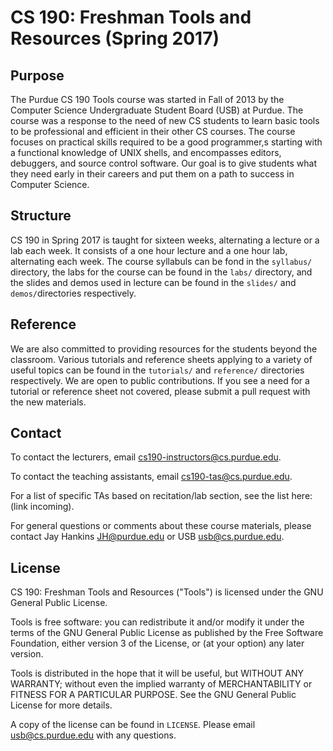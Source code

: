 CS 190: Freshman Tools and Resources (Spring 2017)
====================================

## Purpose

The Purdue CS 190 Tools course was started in Fall of 2013 by the Computer Science Undergraduate Student Board (USB) at Purdue. The course was a response to the need of new CS students to learn basic tools to be professional and efficient in their other CS courses. The course focuses on practical skills required to be a good programmer,s starting with a functional knowledge of UNIX
shells, and encompasses editors, debuggers, and source control software. Our goal is to give students what they need early in their careers and put them on a path to success in Computer Science.

## Structure

CS 190 in Spring 2017 is taught for sixteen weeks, alternating a lecture or a lab each week. It consists of a one hour lecture and a one hour lab, alternating each week. The course syllabuls can be fond in the `syllabus/` directory, the labs for the course can be found in the `labs/` directory, and the slides and demos used in lecture can be found in the `slides/` and `demos/`directories respectively.

## Reference

We are also committed to providing resources for the students beyond
the classroom. Various tutorials and reference sheets applying to a
variety of useful topics can be found in the `tutorials/` and `reference/` directories respectively. We are open to public contributions. If you see a need for a tutorial or reference sheet not covered, please submit a pull request with the new materials.

## Contact

To contact the lecturers, email cs190-instructors@cs.purdue.edu.

To contact the teaching assistants, email cs190-tas@cs.purdue.edu.

For a list of specific TAs based on recitation/lab section, see the list here: (link incoming).

For general questions or comments about these course materials, please contact Jay Hankins <JH@purdue.edu> or USB <usb@cs.purdue.edu>.

## License

CS 190: Freshman Tools and Resources ("Tools") is licensed under the
GNU General Public License.

Tools is free software: you can redistribute it and/or modify
it under the terms of the GNU General Public License as published by
the Free Software Foundation, either version 3 of the License, or
(at your option) any later version.

Tools is distributed in the hope that it will be useful,
but WITHOUT ANY WARRANTY; without even the implied warranty of
MERCHANTABILITY or FITNESS FOR A PARTICULAR PURPOSE.  See the
GNU General Public License for more details.

A copy of the license can be found in `LICENSE`. Please email
usb@cs.purdue.edu with any questions.
